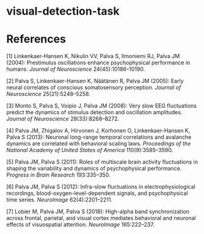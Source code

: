 # visual-detection-task


# References

[1] Linkenkaer-Hansen K, Nikulin VV, Palva S, Ilmoniemi RJ, Palva JM (2004):
Prestimulus oscillations enhance psychophysical performance in humans. 
*Journal of Neuroscience* 24(45):10186–10190.

[2] Palva S, Linkenkaer-Hansen K, Näätänen R, Palva JM (2005): Early neural
correlates of conscious somatosensory perception. *Journal of Neuroscience*
25(21):5248–5258.

[3] Monto S, Palva S, Voipio J, Palva JM (2008): Very slow EEG fluctuations
predict the dynamics of stimulus detection and oscillation amplitudes. 
*Journal of Neuroscience* 28(33):8268–8272.

[4] Palva JM, Zhigalov A, Hirvonen J, Korhonen O, Linkenkaer-Hansen K, 
Palva S (2013): Neuronal long-range temporal correlations and avalanche 
dynamics are correlated with behavioral scaling laws. *Proceedings of the 
National Academy of United States of America* 110(9):3585–3590.

[5] Palva JM, Palva S (2011): Roles of multiscale brain activity fluctuations
in shaping the variability and dynamics of psychophysical performance. 
*Progress in Brain Research* 193:335–350.

[6] Palva JM, Palva S (2012): Infra-slow fluctuations in electrophysiological
recordings, blood-oxygen-level-dependent signals, and psychophysical time 
series. *NeuroImage* 62(4):2201–2211.

[7] Lobier M, Palva JM, Palva S (2018): High-alpha band synchronization across
frontal, parietal, and visual cortex mediates behavioral and neuronal effects 
of visuospatial attention. *NeuroImage* 165:222–237.
